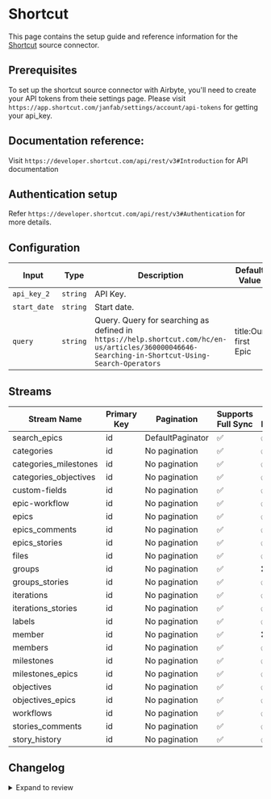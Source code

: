 # Shortcut
This page contains the setup guide and reference information for the [Shortcut](https://app.shortcut.com/) source connector.

## Prerequisites
To set up the shortcut source connector with Airbyte, you'll need to create your API tokens from theie settings page. Please visit `https://app.shortcut.com/janfab/settings/account/api-tokens` for getting your api_key.

## Documentation reference:
Visit `https://developer.shortcut.com/api/rest/v3#Introduction` for API documentation

## Authentication setup
Refer `https://developer.shortcut.com/api/rest/v3#Authentication` for more details.

## Configuration

| Input | Type | Description | Default Value |
|-------|------|-------------|---------------|
| `api_key_2` | `string` | API Key.  |  |
| `start_date` | `string` | Start date.  |  |
| `query` | `string` | Query. Query for searching as defined in `https://help.shortcut.com/hc/en-us/articles/360000046646-Searching-in-Shortcut-Using-Search-Operators` | title:Our first Epic |

## Streams
| Stream Name | Primary Key | Pagination | Supports Full Sync | Supports Incremental |
|-------------|-------------|------------|---------------------|----------------------|
| search_epics | id | DefaultPaginator | ✅ |  ✅  |
| categories | id | No pagination | ✅ |  ✅  |
| categories_milestones | id | No pagination | ✅ |  ✅  |
| categories_objectives | id | No pagination | ✅ |  ✅  |
| custom-fields | id | No pagination | ✅ |  ✅  |
| epic-workflow | id | No pagination | ✅ |  ✅  |
| epics | id | No pagination | ✅ |  ✅  |
| epics_comments | id | No pagination | ✅ |  ✅  |
| epics_stories | id | No pagination | ✅ |  ✅  |
| files | id | No pagination | ✅ |  ✅  |
| groups | id | No pagination | ✅ |  ❌  |
| groups_stories | id | No pagination | ✅ |  ✅  |
| iterations | id | No pagination | ✅ |  ✅  |
| iterations_stories | id | No pagination | ✅ |  ✅  |
| labels | id | No pagination | ✅ |  ✅  |
| member | id | No pagination | ✅ |  ❌  |
| members | id | No pagination | ✅ |  ✅  |
| milestones | id | No pagination | ✅ |  ✅  |
| milestones_epics | id | No pagination | ✅ |  ✅  |
| objectives | id | No pagination | ✅ |  ✅  |
| objectives_epics | id | No pagination | ✅ |  ✅  |
| workflows | id | No pagination | ✅ |  ✅  |
| stories_comments | id | No pagination | ✅ |  ✅  |
| story_history | id | No pagination | ✅ |  ✅  |

## Changelog

<details>
  <summary>Expand to review</summary>

| Version | Date | Pull Request | Subject |
| ------------------ | ------------ | --- | ---------------- |
| 0.0.28 | 2025-06-28 | [62293](https://github.com/airbytehq/airbyte/pull/62293) | Update dependencies |
| 0.0.27 | 2025-06-21 | [61821](https://github.com/airbytehq/airbyte/pull/61821) | Update dependencies |
| 0.0.26 | 2025-06-14 | [61307](https://github.com/airbytehq/airbyte/pull/61307) | Update dependencies |
| 0.0.25 | 2025-05-25 | [60582](https://github.com/airbytehq/airbyte/pull/60582) | Update dependencies |
| 0.0.24 | 2025-05-10 | [60060](https://github.com/airbytehq/airbyte/pull/60060) | Update dependencies |
| 0.0.23 | 2025-05-04 | [59632](https://github.com/airbytehq/airbyte/pull/59632) | Update dependencies |
| 0.0.22 | 2025-04-27 | [58994](https://github.com/airbytehq/airbyte/pull/58994) | Update dependencies |
| 0.0.21 | 2025-04-19 | [58444](https://github.com/airbytehq/airbyte/pull/58444) | Update dependencies |
| 0.0.20 | 2025-04-12 | [58008](https://github.com/airbytehq/airbyte/pull/58008) | Update dependencies |
| 0.0.19 | 2025-04-05 | [57413](https://github.com/airbytehq/airbyte/pull/57413) | Update dependencies |
| 0.0.18 | 2025-03-29 | [56896](https://github.com/airbytehq/airbyte/pull/56896) | Update dependencies |
| 0.0.17 | 2025-03-22 | [56248](https://github.com/airbytehq/airbyte/pull/56248) | Update dependencies |
| 0.0.16 | 2025-03-08 | [55632](https://github.com/airbytehq/airbyte/pull/55632) | Update dependencies |
| 0.0.15 | 2025-03-01 | [55079](https://github.com/airbytehq/airbyte/pull/55079) | Update dependencies |
| 0.0.14 | 2025-02-22 | [54524](https://github.com/airbytehq/airbyte/pull/54524) | Update dependencies |
| 0.0.13 | 2025-02-15 | [54072](https://github.com/airbytehq/airbyte/pull/54072) | Update dependencies |
| 0.0.12 | 2025-02-08 | [53585](https://github.com/airbytehq/airbyte/pull/53585) | Update dependencies |
| 0.0.11 | 2025-02-01 | [53110](https://github.com/airbytehq/airbyte/pull/53110) | Update dependencies |
| 0.0.10 | 2025-01-25 | [52393](https://github.com/airbytehq/airbyte/pull/52393) | Update dependencies |
| 0.0.9 | 2025-01-18 | [51998](https://github.com/airbytehq/airbyte/pull/51998) | Update dependencies |
| 0.0.8 | 2025-01-11 | [51451](https://github.com/airbytehq/airbyte/pull/51451) | Update dependencies |
| 0.0.7 | 2024-12-28 | [50759](https://github.com/airbytehq/airbyte/pull/50759) | Update dependencies |
| 0.0.6 | 2024-12-21 | [50353](https://github.com/airbytehq/airbyte/pull/50353) | Update dependencies |
| 0.0.5 | 2024-12-14 | [49788](https://github.com/airbytehq/airbyte/pull/49788) | Update dependencies |
| 0.0.4 | 2024-12-12 | [49440](https://github.com/airbytehq/airbyte/pull/49440) | Update dependencies |
| 0.0.3 | 2024-12-11 | [49120](https://github.com/airbytehq/airbyte/pull/49120) | Starting with this version, the Docker image is now rootless. Please note that this and future versions will not be compatible with Airbyte versions earlier than 0.64 |
| 0.0.2 | 2024-11-04 | [47658](https://github.com/airbytehq/airbyte/pull/47658) | Update dependencies |
| 0.0.1 | 2024-09-05 | [45176](https://github.com/airbytehq/airbyte/pull/45176) | Initial release by [@btkcodedev](https://github.com/btkcodedev) via Connector Builder |

</details>
